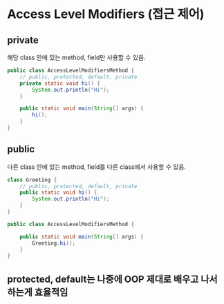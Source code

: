 # Access Level Modifiers (접근 제어)

## private

해당 class 안에 있는 method, field만 사용할 수 있음.

```java
public class AccessLevelModifiersMethod {
	// public, protected, default, private
	private static void hi() {
		System.out.println("Hi");
	}

	public static void main(String[] args) {
		hi();
	}
}
```

## public

다른 class 안에 있는 method, field를 다른 class에서 사용할 수 있음.

```java
class Greeting {
	// public, protected, default, private
	public static void hi() {
		System.out.println("Hi");
	}
}

public class AccessLevelModifiersMethod {

	public static void main(String[] args) {
		Greeting.hi();
	}
}
```

## protected, default는 나중에 OOP 제대로 배우고 나서 하는게 효율적임

